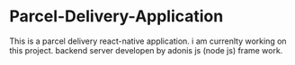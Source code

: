 # Parcel-Delivery-Application
This is a parcel delivery react-native application. i am currenlty working on this project. 
backend server developen by adonis js (node js) frame work.
